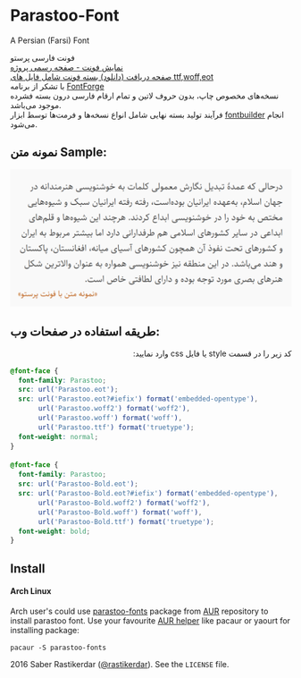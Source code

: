 # Parastoo-Font
A Persian (Farsi) Font

فونت فارسی پرستو  
[نمایش فونت - صفحه رسمی پروژه](http://rastikerdar.github.io/parastoo-font/)  
[صفحه دریافت (دانلود) بسته فونت شامل فایل های ttf,woff,eot](https://github.com/rastikerdar/parastoo-font/releases)  
با تشکر از برنامه [FontForge](https://fontforge.github.io)  
نسخه‌های مخصوص چاپ، بدون حروف لاتین و تمام ارقام فارسی درون بسته فشرده موجود می‌باشد.  
فرآیند تولید بسته نهایی شامل انواع نسخه‌ها و فرمت‌ها توسط ابزار [fontbuilder](https://github.com/rastikerdar/fontbuilder) انجام می‌شود.

## نمونه متن Sample:
![Parastoo font sample](./sample.png)

## طریقه استفاده در صفحات وب:
<div lang="fa" dir="rtl">
کد زیر را در قسمت style یا فایل css وارد نمایید:
</div>


```css
@font-face {
  font-family: Parastoo;
  src: url('Parastoo.eot');
  src: url('Parastoo.eot?#iefix') format('embedded-opentype'),
       url('Parastoo.woff2') format('woff2'),
       url('Parastoo.woff') format('woff'),
       url('Parastoo.ttf') format('truetype');
  font-weight: normal;
}

@font-face {
  font-family: Parastoo;
  src: url('Parastoo-Bold.eot');
  src: url('Parastoo-Bold.eot?#iefix') format('embedded-opentype'),
       url('Parastoo-Bold.woff2') format('woff2'),
       url('Parastoo-Bold.woff') format('woff'),
       url('Parastoo-Bold.ttf') format('truetype');
  font-weight: bold;
}
```

## Install
#### Arch Linux

Arch user's could use [parastoo-fonts](https://aur.archlinux.org/packages/parastoo-fonts/) package from [AUR](https://aur.archlinux.org/) repository to install parastoo font. Use your favourite [AUR helper](https://wiki.archlinux.org/index.php/AUR_helpers) like pacaur or yaourt for installing package:

```shell
pacaur -S parastoo-fonts
```

2016 Saber Rastikerdar ([@rastikerdar](https://github.com/rastikerdar)). See the `LICENSE` file.
